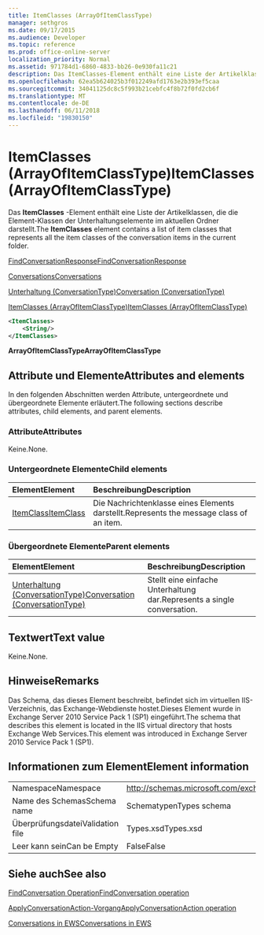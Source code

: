 ```yaml
---
title: ItemClasses (ArrayOfItemClassType)
manager: sethgros
ms.date: 09/17/2015
ms.audience: Developer
ms.topic: reference
ms.prod: office-online-server
localization_priority: Normal
ms.assetid: 971784d1-6860-4833-bb26-0e930fa11c21
description: Das ItemClasses-Element enthält eine Liste der Artikelklassen, die die Element-Klassen der Unterhaltungselemente im aktuellen Ordner darstellt.
ms.openlocfilehash: 62ea5b624025b3f012249afd1763e2b393ef5caa
ms.sourcegitcommit: 34041125dc8c5f993b21cebfc4f8b72f0fd2cb6f
ms.translationtype: MT
ms.contentlocale: de-DE
ms.lasthandoff: 06/11/2018
ms.locfileid: "19830150"
---
```

# <a name="itemclasses-arrayofitemclasstype"></a><span data-ttu-id="2359c-103">ItemClasses (ArrayOfItemClassType)</span><span class="sxs-lookup"><span data-stu-id="2359c-103">ItemClasses (ArrayOfItemClassType)</span></span>

<span data-ttu-id="2359c-104">Das **ItemClasses** -Element enthält eine Liste der Artikelklassen, die die Element-Klassen der Unterhaltungselemente im aktuellen Ordner darstellt.</span><span class="sxs-lookup"><span data-stu-id="2359c-104">The **ItemClasses** element contains a list of item classes that represents all the item classes of the conversation items in the current folder.</span></span> 
  
[<span data-ttu-id="2359c-105">FindConversationResponse</span><span class="sxs-lookup"><span data-stu-id="2359c-105">FindConversationResponse</span></span>](findconversationresponse.md)
  
[<span data-ttu-id="2359c-106">Conversations</span><span class="sxs-lookup"><span data-stu-id="2359c-106">Conversations</span></span>](conversations-ex15websvcsotherref.md)
  
[<span data-ttu-id="2359c-107">Unterhaltung (ConversationType)</span><span class="sxs-lookup"><span data-stu-id="2359c-107">Conversation (ConversationType)</span></span>](conversation-conversationtype.md)
  
[<span data-ttu-id="2359c-108">ItemClasses (ArrayOfItemClassType)</span><span class="sxs-lookup"><span data-stu-id="2359c-108">ItemClasses (ArrayOfItemClassType)</span></span>](itemclasses-arrayofitemclasstype.md)
  
```XML
<ItemClasses>
    <String/>
</ItemClasses>
```

 <span data-ttu-id="2359c-109">**ArrayOfItemClassType**</span><span class="sxs-lookup"><span data-stu-id="2359c-109">**ArrayOfItemClassType**</span></span>
## <a name="attributes-and-elements"></a><span data-ttu-id="2359c-110">Attribute und Elemente</span><span class="sxs-lookup"><span data-stu-id="2359c-110">Attributes and elements</span></span>

<span data-ttu-id="2359c-111">In den folgenden Abschnitten werden Attribute, untergeordnete und übergeordnete Elemente erläutert.</span><span class="sxs-lookup"><span data-stu-id="2359c-111">The following sections describe attributes, child elements, and parent elements.</span></span>
  
### <a name="attributes"></a><span data-ttu-id="2359c-112">Attribute</span><span class="sxs-lookup"><span data-stu-id="2359c-112">Attributes</span></span>

<span data-ttu-id="2359c-113">Keine.</span><span class="sxs-lookup"><span data-stu-id="2359c-113">None.</span></span>
  
### <a name="child-elements"></a><span data-ttu-id="2359c-114">Untergeordnete Elemente</span><span class="sxs-lookup"><span data-stu-id="2359c-114">Child elements</span></span>

|<span data-ttu-id="2359c-115">**Element**</span><span class="sxs-lookup"><span data-stu-id="2359c-115">**Element**</span></span>|<span data-ttu-id="2359c-116">**Beschreibung**</span><span class="sxs-lookup"><span data-stu-id="2359c-116">**Description**</span></span>|
|:-----|:-----|
|[<span data-ttu-id="2359c-117">ItemClass</span><span class="sxs-lookup"><span data-stu-id="2359c-117">ItemClass</span></span>](itemclass.md) <br/> |<span data-ttu-id="2359c-118">Die Nachrichtenklasse eines Elements darstellt.</span><span class="sxs-lookup"><span data-stu-id="2359c-118">Represents the message class of an item.</span></span>  <br/> |
   
### <a name="parent-elements"></a><span data-ttu-id="2359c-119">Übergeordnete Elemente</span><span class="sxs-lookup"><span data-stu-id="2359c-119">Parent elements</span></span>

|<span data-ttu-id="2359c-120">**Element**</span><span class="sxs-lookup"><span data-stu-id="2359c-120">**Element**</span></span>|<span data-ttu-id="2359c-121">**Beschreibung**</span><span class="sxs-lookup"><span data-stu-id="2359c-121">**Description**</span></span>|
|:-----|:-----|
|[<span data-ttu-id="2359c-122">Unterhaltung (ConversationType)</span><span class="sxs-lookup"><span data-stu-id="2359c-122">Conversation (ConversationType)</span></span>](conversation-conversationtype.md) <br/> |<span data-ttu-id="2359c-123">Stellt eine einfache Unterhaltung dar.</span><span class="sxs-lookup"><span data-stu-id="2359c-123">Represents a single conversation.</span></span>  <br/> |
   
## <a name="text-value"></a><span data-ttu-id="2359c-124">Textwert</span><span class="sxs-lookup"><span data-stu-id="2359c-124">Text value</span></span>

<span data-ttu-id="2359c-125">Keine.</span><span class="sxs-lookup"><span data-stu-id="2359c-125">None.</span></span>
  
## <a name="remarks"></a><span data-ttu-id="2359c-126">Hinweise</span><span class="sxs-lookup"><span data-stu-id="2359c-126">Remarks</span></span>

<span data-ttu-id="2359c-127">Das Schema, das dieses Element beschreibt, befindet sich im virtuellen IIS-Verzeichnis, das Exchange-Webdienste hostet.Dieses Element wurde in Exchange Server 2010 Service Pack 1 (SP1) eingeführt.</span><span class="sxs-lookup"><span data-stu-id="2359c-127">The schema that describes this element is located in the IIS virtual directory that hosts Exchange Web Services.This element was introduced in Exchange Server 2010 Service Pack 1 (SP1).</span></span>
  
## <a name="element-information"></a><span data-ttu-id="2359c-128">Informationen zum Element</span><span class="sxs-lookup"><span data-stu-id="2359c-128">Element information</span></span>

|||
|:-----|:-----|
|<span data-ttu-id="2359c-129">Namespace</span><span class="sxs-lookup"><span data-stu-id="2359c-129">Namespace</span></span>  <br/> |http://schemas.microsoft.com/exchange/services/2006/types  <br/> |
|<span data-ttu-id="2359c-130">Name des Schemas</span><span class="sxs-lookup"><span data-stu-id="2359c-130">Schema name</span></span>  <br/> |<span data-ttu-id="2359c-131">Schematypen</span><span class="sxs-lookup"><span data-stu-id="2359c-131">Types schema</span></span>  <br/> |
|<span data-ttu-id="2359c-132">Überprüfungsdatei</span><span class="sxs-lookup"><span data-stu-id="2359c-132">Validation file</span></span>  <br/> |<span data-ttu-id="2359c-133">Types.xsd</span><span class="sxs-lookup"><span data-stu-id="2359c-133">Types.xsd</span></span>  <br/> |
|<span data-ttu-id="2359c-134">Leer kann sein</span><span class="sxs-lookup"><span data-stu-id="2359c-134">Can be Empty</span></span>  <br/> |<span data-ttu-id="2359c-135">False</span><span class="sxs-lookup"><span data-stu-id="2359c-135">False</span></span>  <br/> |
   
## <a name="see-also"></a><span data-ttu-id="2359c-136">Siehe auch</span><span class="sxs-lookup"><span data-stu-id="2359c-136">See also</span></span>



[<span data-ttu-id="2359c-137">FindConversation Operation</span><span class="sxs-lookup"><span data-stu-id="2359c-137">FindConversation operation</span></span>](findconversation-operation.md)
  
[<span data-ttu-id="2359c-138">ApplyConversationAction-Vorgang</span><span class="sxs-lookup"><span data-stu-id="2359c-138">ApplyConversationAction operation</span></span>](applyconversationaction-operation.md)


[<span data-ttu-id="2359c-139">Conversations in EWS</span><span class="sxs-lookup"><span data-stu-id="2359c-139">Conversations in EWS</span></span>](http://msdn.microsoft.com/library/91e64629-db6c-4c94-9dcb-d386232e8467%28Office.15%29.aspx)

